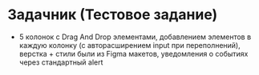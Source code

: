 # Задачник (Тестовое задание)
* 5 колонок c Drag And Drop элементами, добавлением элементов в каждую колонку (с авторасширением input при переполнений), верстка + стили были из Figma макетов, уведомления о событиях через стандартный alert
